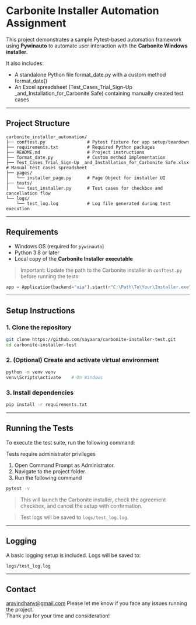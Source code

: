 # Carbonite Installer Automation Assignment

This project demonstrates a sample Pytest-based automation framework using **Pywinauto** to automate user interaction with the **Carbonite Windows installer**.

It also includes:
- A standalone Python file format_date.py with a custom method format_date()
- An Excel spreadsheet (Test_Cases_Trial_Sign-Up _and_Installation_for_Carbonite Safe) containing manually created test cases

---

## Project Structure

```
carbonite_installer_automation/
├── conftest.py                # Pytest fixture for app setup/teardown
├── requirements.txt           # Required Python packages
├── README.md                  # Project instructions
├── format_date.py             # Custom method implementation
├── Test_Cases_Trial_Sign-Up _and_Installation_for_Carbonite Safe.xlsx   # Manual test cases spreadsheet
├── pages/
│   └── installer_page.py      # Page Object for installer UI
├── tests/
│   └── test_installer.py      # Test cases for checkbox and cancellation flow
└── logs/
    └── test_log.log           # Log file generated during test execution
```

---

## Requirements

- Windows OS (required for `pywinauto`)
- Python 3.8 or later
- Local copy of the **Carbonite Installer executable**

> Important: Update the path to the Carbonite installer in `conftest.py` before running the tests:

```python
app = Application(backend="uia").start(r"C:\Path\To\Your\Installer.exe")
```

---

## Setup Instructions

### 1. Clone the repository

```bash
git clone https://github.com/sayaara/carbonite-installer-test.git
cd carbonite-installer-test
```

### 2. (Optional) Create and activate virtual environment

```bash
python -m venv venv
venv\Scripts\activate    # On Windows
```

### 3. Install dependencies

```bash
pip install -r requirements.txt
```

---

## Running the Tests

To execute the test suite, run the following command:

Tests require administrator privileges

1. Open Command Prompt as Administrator.
2. Navigate to the project folder.
3. Run the following command

```bash
pytest -v
```

> This will launch the Carbonite installer, check the agreement checkbox, and cancel the setup with confirmation.

> Test logs will be saved to `logs/test_log.log`.

---

## Logging

A basic logging setup is included. Logs will be saved to:
```
logs/test_log.log
```

---

## Contact
aravindhanv@gmail.com
Please let me know if you face any issues running the project.  
Thank you for your time and consideration!
